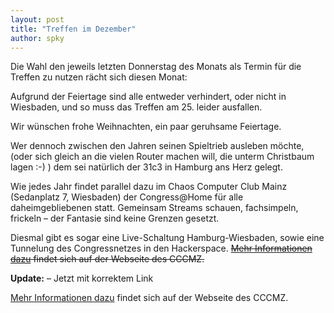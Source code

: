 ```yaml
---
layout: post
title: "Treffen im Dezember"
author: spky
---
```


Die Wahl den jeweils letzten Donnerstag des Monats als Termin für die Treffen zu nutzen rächt sich diesen Monat:

Aufgrund der Feiertage sind alle entweder verhindert, oder nicht in Wiesbaden, und so muss das Treffen am 25. leider ausfallen.

Wir wünschen frohe Weihnachten, ein paar geruhsame Feiertage.

Wer dennoch zwischen den Jahren seinen Spieltrieb ausleben möchte, (oder sich gleich an die vielen Router machen will, die unterm Christbaum lagen :-) ) dem sei natürlich der 31c3 in Hamburg ans Herz gelegt.

Wie jedes Jahr findet parallel dazu im Chaos Computer Club Mainz (Sedanplatz 7, Wiesbaden) der Congress@Home für alle daheimgebliebenen statt. Gemeinsam Streams schauen, fachsimpeln, frickeln &#8211; der Fantasie sind keine Grenzen gesetzt.

Diesmal gibt es sogar eine Live-Schaltung Hamburg-Wiesbaden, sowie eine Tunnelung des Congressnetzes in den Hackerspace. <del datetime="2014-12-27T10:29:38+00:00">[Mehr Informationen dazu](https://www.cccmz.de/cccmz31c3/) findet sich auf der Webseite des CCCMZ.</del>

**Update:** &#8211; Jetzt mit korrektem Link

[Mehr Informationen dazu](https://www.cccmz.de/congresshome-2014/) findet sich auf der Webseite des CCCMZ.
